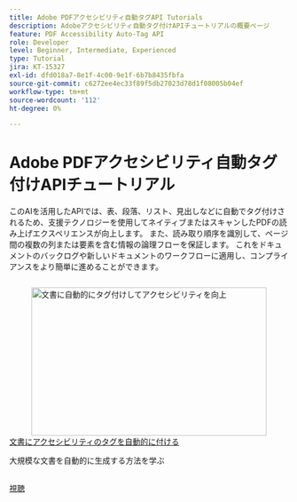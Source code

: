 ```yaml
---
title: Adobe PDFアクセシビリティ自動タグAPI Tutorials
description: Adobeアクセシビリティ自動タグ付けAPIチュートリアルの概要ページ
feature: PDF Accessibility Auto-Tag API
role: Developer
level: Beginner, Intermediate, Experienced
type: Tutorial
jira: KT-15327
exl-id: dfd018a7-8e1f-4c00-9e1f-6b7b8435fbfa
source-git-commit: c6272ee4ec33f89f5db27023d78d1f08005b04ef
workflow-type: tm+mt
source-wordcount: '112'
ht-degree: 0%

---
```


# Adobe PDFアクセシビリティ自動タグ付けAPIチュートリアル

このAIを活用したAPIでは、表、段落、リスト、見出しなどに自動でタグ付けされるため、支援テクノロジーを使用してネイティブまたはスキャンしたPDFの読み上げエクスペリエンスが向上します。 また、読み取り順序を識別して、ページ間の複数の列または要素を含む情報の論理フローを保証します。 これをドキュメントのバックログや新しいドキュメントのワークフローに適用し、コンプライアンスをより簡単に進めることができます。

<!-- Comment -->
<!-- CARDS

* https://experienceleague.adobe.com/en/docs/acrobat-services-learn/tutorials/pdfaccessibility/automatically-add-tags
  {target = _self}
  {title = Automatically tag documents for accessibility}
  {description = Learn how to automatically generate documents at scale}
  {image = https://experienceleague.adobe.com/en/docs/acrobat-services-learn/tutorials/pdfaccessibility/media_12d5056f8a08ccdcd7d45c49ee252d1070e5e8e64.png?width=400&format=webply&optimize=medium}
  {cta = Watch}

-->
<!-- End Comment -->

<!-- START CARDS HTML - DO NOT MODIFY BY HAND -->
<div class="columns">
    <div class="column is-half-tablet is-half-desktop is-one-third-widescreen" aria-label="Automatically tag documents for accessibility">
        <div class="card" style="height: 100%; display: flex; flex-direction: column; height: 100%;">
            <div class="card-image">
                <figure class="image x-is-16by9">
                    <a href="https://experienceleague.adobe.com/en/docs/acrobat-services-learn/tutorials/pdfaccessibility/automatically-add-tags" title="文書に自動的にタグ付けしてアクセシビリティを向上" target="_self" rel="referrer">
                        <img class="is-bordered-r-small" src="https://experienceleague.adobe.com/en/docs/acrobat-services-learn/tutorials/pdfaccessibility/media_12d5056f8a08ccdcd7d45c49ee252d1070e5e8e64.png?width=400&format=webply&optimize=medium" alt="文書に自動的にタグ付けしてアクセシビリティを向上"
                             style="width: 100%; aspect-ratio: 16 / 9; object-fit: cover; overflow: hidden; display: block; margin: auto;">
                    </a>
                </figure>
            </div>
            <div class="card-content is-padded-small" style="display: flex; flex-direction: column; flex-grow: 1; justify-content: space-between;">
                <div class="top-card-content">
                    <p class="headline is-size-6 has-text-weight-bold">
                        <a href="https://experienceleague.adobe.com/en/docs/acrobat-services-learn/tutorials/pdfaccessibility/automatically-add-tags" target="_self" rel="referrer" title="文書に自動的にタグ付けしてアクセシビリティを向上">文書にアクセシビリティのタグを自動的に付ける</a>
                    </p>
                    <p class="is-size-6">大規模な文書を自動的に生成する方法を学ぶ</p>
                </div>
                <a href="https://experienceleague.adobe.com/en/docs/acrobat-services-learn/tutorials/pdfaccessibility/automatically-add-tags" target="_self" rel="referrer" class="spectrum-Button spectrum-Button--outline spectrum-Button--primary spectrum-Button--sizeM" style="align-self: flex-start; margin-top: 1rem;">
                    <span class="spectrum-Button-label has-no-wrap has-text-weight-bold">視聴</span>
                </a>
            </div>
        </div>
    </div>
</div>
<!-- END CARDS HTML - DO NOT MODIFY BY HAND -->
